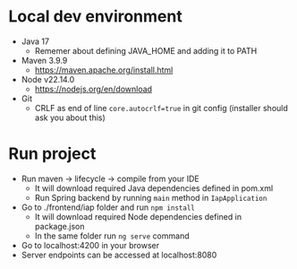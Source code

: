 # Local dev environment
- Java 17
  - Rememer about defining JAVA_HOME and adding it to PATH
- Maven 3.9.9
  - https://maven.apache.org/install.html
- Node v22.14.0
  - https://nodejs.org/en/download
- Git
  - CRLF as end of line `core.autocrlf=true` in git config (installer should ask you about this)
  
# Run project
- Run maven -> lifecycle -> compile from your IDE
  - It will download required Java dependencies defined in pom.xml
  - Run Spring backend by running `main` method in `IapApplication`
- Go to ./frontend/iap folder and run `npm install`
  - It will download required Node dependencies defined in package.json
  - In the same folder run `ng serve` command
- Go to localhost:4200 in your browser
- Server endpoints can be accessed at localhost:8080
